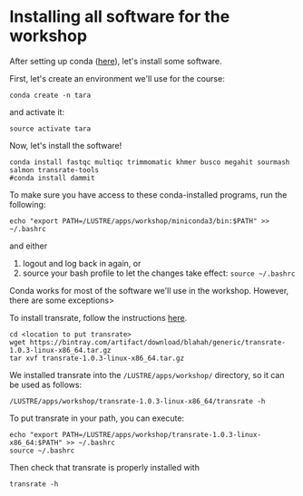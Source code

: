 # Installing all software for the workshop

After setting up conda ([here](working-with-bioconda.md)), let's install some software.

First, let's create an environment we'll use for the course:

``` 
conda create -n tara
```

and activate it:

```
source activate tara
```

Now, let's install the software!

```
conda install fastqc multiqc trimmomatic khmer busco megahit sourmash salmon transrate-tools
#conda install dammit
```

To make sure you have access to these conda-installed programs, run the following:

```
echo "export PATH=/LUSTRE/apps/workshop/miniconda3/bin:$PATH" >> ~/.bashrc
```
and either 
  1. logout and log back in again, or
  2. source your bash profile to let the changes take effect: `source ~/.bashrc`

Conda works for most of the software we'll use in the workshop. However, there are some exceptions>

To install transrate, follow the instructions [here](http://hibberdlab.com/transrate/installation.html).

```
cd <location to put transrate>
wget https://bintray.com/artifact/download/blahah/generic/transrate-1.0.3-linux-x86_64.tar.gz
tar xvf transrate-1.0.3-linux-x86_64.tar.gz
```

We installed transrate into the `/LUSTRE/apps/workshop/` directory, so it can be used as follows:

```
/LUSTRE/apps/workshop/transrate-1.0.3-linux-x86_64/transrate -h 
```

To put transrate in your path, you can execute:
```
echo "export PATH=/LUSTRE/apps/workshop/transrate-1.0.3-linux-x86_64:$PATH" >> ~/.bashrc
source ~/.bashrc
```

Then check that transrate is properly installed with 
```
transrate -h
```


